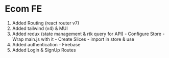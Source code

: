 # Ecom FE

1. Added Routing (react router v7)
2. Added tailwind (v4) & MUI
3. Added redux (state management & rtk query for API)
        - Configure Store
        - Wrap main.js with it
        - Create Slices - import in store & use
4. Added authentication - Firebase
5. Added Login & SignUp Routes

